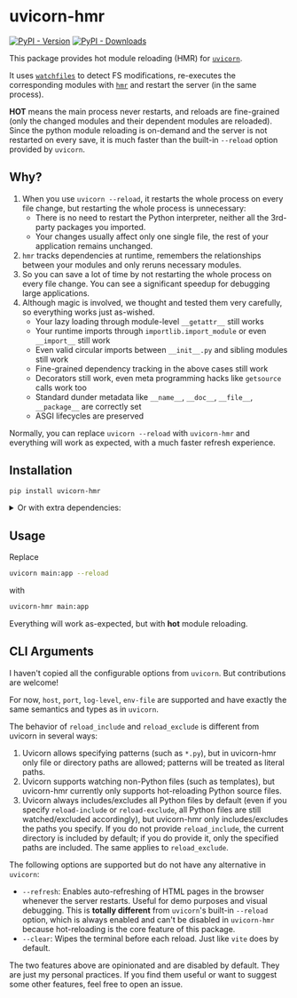 # uvicorn-hmr

[![PyPI - Version](https://img.shields.io/pypi/v/uvicorn-hmr)](https://pypi.org/project/uvicorn-hmr/)
[![PyPI - Downloads](https://img.shields.io/pypi/dw/uvicorn-hmr)](https://pepy.tech/projects/uvicorn-hmr)

This package provides hot module reloading (HMR) for [`uvicorn`](https://github.com/encode/uvicorn).

It uses [`watchfiles`](https://github.com/samuelcolvin/watchfiles) to detect FS modifications,
re-executes the corresponding modules with [`hmr`](https://github.com/promplate/pyth-on-line/tree/main/packages/hmr) and restart the server (in the same process).

**HOT** means the main process never restarts, and reloads are fine-grained (only the changed modules and their dependent modules are reloaded).
Since the python module reloading is on-demand and the server is not restarted on every save, it is much faster than the built-in `--reload` option provided by `uvicorn`.

## Why?

1. When you use `uvicorn --reload`, it restarts the whole process on every file change, but restarting the whole process is unnecessary:
   - There is no need to restart the Python interpreter, neither all the 3rd-party packages you imported.
   - Your changes usually affect only one single file, the rest of your application remains unchanged.
2. `hmr` tracks dependencies at runtime, remembers the relationships between your modules and only reruns necessary modules.
3. So you can save a lot of time by not restarting the whole process on every file change. You can see a significant speedup for debugging large applications.
4. Although magic is involved, we thought and tested them very carefully, so everything works just as-wished.
   - Your lazy loading through module-level `__getattr__` still works
   - Your runtime imports through `importlib.import_module` or even `__import__` still work
   - Even valid circular imports between `__init__.py` and sibling modules still work
   - Fine-grained dependency tracking in the above cases still work
   - Decorators still work, even meta programming hacks like `getsource` calls work too
   - Standard dunder metadata like `__name__`, `__doc__`, `__file__`, `__package__` are correctly set
   - ASGI lifecycles are preserved

Normally, you can replace `uvicorn --reload` with `uvicorn-hmr` and everything will work as expected, with a much faster refresh experience.

## Installation

```sh
pip install uvicorn-hmr
```

<details>

<summary> Or with extra dependencies: </summary>

```sh
pip install uvicorn-hmr[all]
```

This will install `fastapi-reloader` too, which enables you to use `--refresh` flag to refresh the browser pages when the server restarts.

> When you enable the `--refresh` flag, it means you want to use the `fastapi-reloader` package to enable automatic HTML page refreshing.
> This behavior differs from Uvicorn's built-in `--reload` functionality. (See the configuration section for more details.)
>
> Server reloading is a core feature of `uvicorn-hmr` and is always active, regardless of whether the `--reload` flag is set.
> The `--reload` flag specifically controls auto-reloading of HTML pages, a feature not available in Uvicorn.
>
> If you don't need HTML page auto-reloading, simply omit the `--reload` flag.
> If you do want this feature, ensure that `fastapi-reloader` is installed by running: `pip install fastapi-reloader` or `pip install uvicorn-hmr[all]`.

</details>

## Usage

Replace

```sh
uvicorn main:app --reload
```

with

```sh
uvicorn-hmr main:app
```

Everything will work as-expected, but with **hot** module reloading.

## CLI Arguments

I haven't copied all the configurable options from `uvicorn`. But contributions are welcome!

For now, `host`, `port`, `log-level`, `env-file` are supported and have exactly the same semantics and types as in `uvicorn`.

The behavior of `reload_include` and `reload_exclude` is different from uvicorn in several ways:

1. Uvicorn allows specifying patterns (such as `*.py`), but in uvicorn-hmr only file or directory paths are allowed; patterns will be treated as literal paths.
2. Uvicorn supports watching non-Python files (such as templates), but uvicorn-hmr currently only supports hot-reloading Python source files.
3. Uvicorn always includes/excludes all Python files by default (even if you specify `reload-include` or `reload-exclude`, all Python files are still watched/excluded accordingly), but uvicorn-hmr only includes/excludes the paths you specify. If you do not provide `reload_include`, the current directory is included by default; if you do provide it, only the specified paths are included. The same applies to `reload_exclude`.

The following options are supported but do not have any alternative in `uvicorn`:

- `--refresh`: Enables auto-refreshing of HTML pages in the browser whenever the server restarts. Useful for demo purposes and visual debugging. This is **totally different** from `uvicorn`'s built-in `--reload` option, which is always enabled and can't be disabled in `uvicorn-hmr` because hot-reloading is the core feature of this package.
- `--clear`: Wipes the terminal before each reload. Just like `vite` does by default.

The two features above are opinionated and are disabled by default. They are just my personal practices. If you find them useful or want to suggest some other features, feel free to open an issue.
